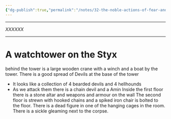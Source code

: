 ```yaml
---
{"dg-publish":true,"permalink":"/notes/32-the-noble-actions-of-fear-and-doubt/"}
---
```



---


*XXXXXX*

---


# A watchtower on the Styx
behind the tower is a large wooden crane with a winch and a boat by the tower. There is a good spread of Devils at the base of the tower
- It looks like a collection of 4 bearded devils and 4 hellhounds
- As we attack them there is a chain devil and a Amin
Inside the first floor there is a stone altar and weapons and armour on the wall
The second floor is strewn with hooked chains and a spiked iron chair is bolted to the floor. There is a dead figure in one of the hanging cages in the room. There is a sickle gleaming next to the corpse. 
